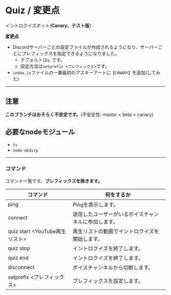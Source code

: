 # Quiz / 変更点
イントロクイズボット(**Canary、テスト版**)

**変更点**
 - Discordサーバーごとの設定ファイルが作成されるようになり、サーバーごとにプレフィックスを指定できるようになりました。
   - デフォルトは`q.`です。
   - 設定方法は`setprefix <プレフィックス>`です。
 - `index.js`ファイルの一番最初のアスキーアートに`【CANARY】`を追加(してみた)

---
## 注意
__**このブランチはおそらく不安定です。**__(不安定性: master < beta < canary)

## 必要なnodeモジュール
 - `fs`
 - `node-mkdirp`

---
### コマンド
コマンド一覧です。__プレフィックスを除きます。__

| コマンド | 何をするか |
| -------- | ---------- |
| ping | Pingを表示します。 |
| connect | 送信したユーザーがいるボイスチャンネルに参加します。 |
| quiz start <YouTube再生リスト> | 再生リストの動画でイントロクイズを開始します。 |
| quiz stop | イントロクイズを終了します。 |
| quiz end  | イントロクイズを終了します。 |
| disconnect | ボイスチャンネルから切断します。 |
| setprefix <プレフィックス> | プレフィックスを設定します。 |
